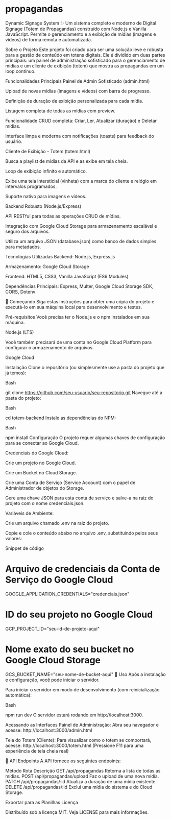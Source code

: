 ﻿# propagandas

Dynamic Signage System ✨
Um sistema completo e moderno de Digital Signage (Totem de Propagandas) construído com Node.js e Vanilla JavaScript. Permite o gerenciamento e a exibição de mídias (imagens e vídeos) de forma remota e automatizada.

Sobre o Projeto
Este projeto foi criado para ser uma solução leve e robusta para a gestão de conteúdo em totens digitais. Ele é dividido em duas partes principais: um painel de administração sofisticado para o gerenciamento de mídias e um cliente de exibição (totem) que mostra as propagandas em um loop contínuo.

Funcionalidades Principais
Painel de Admin Sofisticado (admin.html)

Upload de novas mídias (imagens e vídeos) com barra de progresso.

Definição de duração de exibição personalizada para cada mídia.

Listagem completa de todas as mídias com preview.

Funcionalidade CRUD completa: Criar, Ler, Atualizar (duração) e Deletar mídias.

Interface limpa e moderna com notificações (toasts) para feedback do usuário.

Cliente de Exibição - Totem (totem.html)

Busca a playlist de mídias da API e as exibe em tela cheia.

Loop de exibição infinito e automático.

Exibe uma tela intersticial (vinheta) com a marca do cliente e relógio em intervalos programados.

Suporte nativo para imagens e vídeos.

Backend Robusto (Node.js/Express)

API RESTful para todas as operações CRUD de mídias.

Integração com Google Cloud Storage para armazenamento escalável e seguro dos arquivos.

Utiliza um arquivo JSON (database.json) como banco de dados simples para metadados.

Tecnologias Utilizadas
Backend: Node.js, Express.js

Armazenamento: Google Cloud Storage

Frontend: HTML5, CSS3, Vanilla JavaScript (ES6 Modules)

Dependências Principais: Express, Multer, Google Cloud Storage SDK, CORS, Dotenv

🚀 Começando
Siga estas instruções para obter uma cópia do projeto e executá-lo em sua máquina local para desenvolvimento e testes.

Pré-requisitos
Você precisa ter o Node.js e o npm instalados em sua máquina.

Node.js (LTS)

Você também precisará de uma conta no Google Cloud Platform para configurar o armazenamento de arquivos.

Google Cloud

Instalação
Clone o repositório (ou simplesmente use a pasta do projeto que já temos):

Bash

git clone https://github.com/seu-usuario/seu-repositorio.git
Navegue até a pasta do projeto:

Bash

cd totem-backend
Instale as dependências do NPM:

Bash

npm install
Configuração
O projeto requer algumas chaves de configuração para se conectar ao Google Cloud.

Credenciais do Google Cloud:

Crie um projeto no Google Cloud.

Crie um Bucket no Cloud Storage.

Crie uma Conta de Serviço (Service Account) com o papel de Administrador de objetos do Storage.

Gere uma chave JSON para esta conta de serviço e salve-a na raiz do projeto com o nome credenciais.json.

Variáveis de Ambiente:

Crie um arquivo chamado .env na raiz do projeto.

Copie e cole o conteúdo abaixo no arquivo .env, substituindo pelos seus valores:

Snippet de código

# Arquivo de credenciais da Conta de Serviço do Google Cloud
GOOGLE_APPLICATION_CREDENTIALS="credenciais.json"

# ID do seu projeto no Google Cloud
GCP_PROJECT_ID="seu-id-de-projeto-aqui"

# Nome exato do seu bucket no Google Cloud Storage
GCS_BUCKET_NAME="seu-nome-de-bucket-aqui"
🔧 Uso
Após a instalação e configuração, você pode iniciar o servidor.

Para iniciar o servidor em modo de desenvolvimento (com reinicialização automática):

Bash

npm run dev
O servidor estará rodando em http://localhost:3000.

Acessando as Interfaces
Painel de Administração:
Abra seu navegador e acesse:
http://localhost:3000/admin.html

Tela do Totem (Cliente):
Para visualizar como o totem se comportará, acesse:
http://localhost:3000/totem.html
(Pressione F11 para uma experiência de tela cheia real)

📄 API Endpoints
A API fornece os seguintes endpoints:

Método	Rota	Descrição
GET	/api/propagandas	Retorna a lista de todas as mídias.
POST	/api/propagandas/upload	Faz o upload de uma nova mídia.
PATCH	/api/propagandas/:id	Atualiza a duração de uma mídia existente.
DELETE	/api/propagandas/:id	Exclui uma mídia do sistema e do Cloud Storage.

Exportar para as Planilhas
Licença

Distribuído sob a licença MIT. Veja LICENSE para mais informações.
